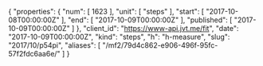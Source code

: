 {
  "properties": {
    "num": [
      1623
    ],
    "unit": [
      "steps"
    ],
    "start": [
      "2017-10-08T00:00:00Z"
    ],
    "end": [
      "2017-10-09T00:00:00Z"
    ],
    "published": [
      "2017-10-09T00:00:00Z"
    ]
  },
  "client_id": "https://www-api.jvt.me/fit",
  "date": "2017-10-09T00:00:00Z",
  "kind": "steps",
  "h": "h-measure",
  "slug": "2017/10/p54pi",
  "aliases": [
    "/mf2/79d4c862-e906-496f-95fc-57f2fdc6aa6e/"
  ]
}
